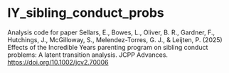 # IY_sibling_conduct_probs
Analysis code for paper Sellars, E., Bowes, L., Oliver, B. R., Gardner, F., Hutchings, J., McGilloway, S., Melendez-Torres, G. J., &amp; Leijten, P. (2025) Effects of the Incredible Years parenting program on sibling conduct problems: A latent transition analysis. JCPP Advances. https://doi.org/10.1002/jcv2.70006 
